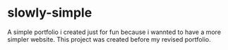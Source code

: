 # slowly-simple
A simple portfolio i created just for fun because i wannted to have a more simpler website. 
This project was created before my revised portfolio. 
